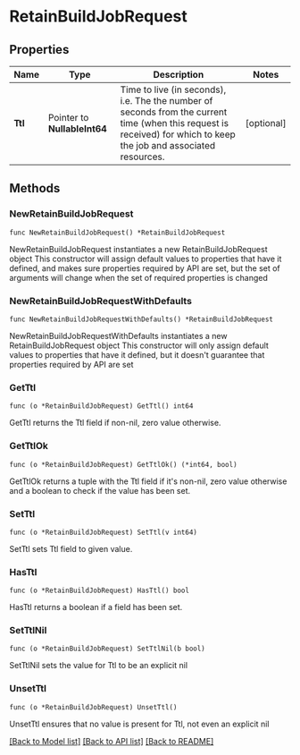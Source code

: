 <!--
Copyright (C) 2020-2023 Arm Limited or its affiliates and Contributors. All rights reserved.
SPDX-License-Identifier: Apache-2.0
-->
# RetainBuildJobRequest

## Properties

Name | Type | Description | Notes
------------ | ------------- | ------------- | -------------
**Ttl** | Pointer to **NullableInt64** | Time to live (in seconds), i.e. The the number of seconds from the current time (when this request is received) for which to keep the job and associated resources. | [optional] 

## Methods

### NewRetainBuildJobRequest

`func NewRetainBuildJobRequest() *RetainBuildJobRequest`

NewRetainBuildJobRequest instantiates a new RetainBuildJobRequest object
This constructor will assign default values to properties that have it defined,
and makes sure properties required by API are set, but the set of arguments
will change when the set of required properties is changed

### NewRetainBuildJobRequestWithDefaults

`func NewRetainBuildJobRequestWithDefaults() *RetainBuildJobRequest`

NewRetainBuildJobRequestWithDefaults instantiates a new RetainBuildJobRequest object
This constructor will only assign default values to properties that have it defined,
but it doesn't guarantee that properties required by API are set

### GetTtl

`func (o *RetainBuildJobRequest) GetTtl() int64`

GetTtl returns the Ttl field if non-nil, zero value otherwise.

### GetTtlOk

`func (o *RetainBuildJobRequest) GetTtlOk() (*int64, bool)`

GetTtlOk returns a tuple with the Ttl field if it's non-nil, zero value otherwise
and a boolean to check if the value has been set.

### SetTtl

`func (o *RetainBuildJobRequest) SetTtl(v int64)`

SetTtl sets Ttl field to given value.

### HasTtl

`func (o *RetainBuildJobRequest) HasTtl() bool`

HasTtl returns a boolean if a field has been set.

### SetTtlNil

`func (o *RetainBuildJobRequest) SetTtlNil(b bool)`

 SetTtlNil sets the value for Ttl to be an explicit nil

### UnsetTtl
`func (o *RetainBuildJobRequest) UnsetTtl()`

UnsetTtl ensures that no value is present for Ttl, not even an explicit nil

[[Back to Model list]](../README.md#documentation-for-models) [[Back to API list]](../README.md#documentation-for-api-endpoints) [[Back to README]](../README.md)


